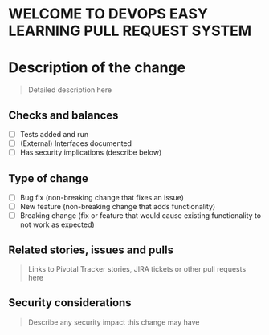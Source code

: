 # WELCOME TO DEVOPS EASY LEARNING PULL REQUEST SYSTEM 
# Description of the change

> Detailed description here

## Checks and balances

- [ ] Tests added and run
- [ ] (External) Interfaces documented
- [ ] Has security implications (describe below)

## Type of change

- [ ] Bug fix (non-breaking change that fixes an issue)
- [ ] New feature (non-breaking change that adds functionality)
- [ ] Breaking change (fix or feature that would cause existing
functionality to not work as expected)

## Related stories, issues and pulls

> Links to Pivotal Tracker stories, JIRA tickets or other pull requests here

## Security considerations

> Describe any security impact this change may have

